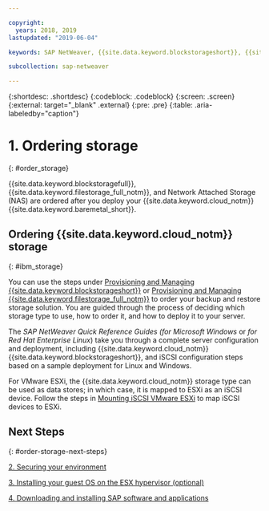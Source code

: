```yaml
---

copyright:
  years: 2018, 2019
lastupdated: "2019-06-04"

keywords: SAP NetWeaver, {{site.data.keyword.blockstorageshort}}, {{site.data.keyword.filestorage_full_notm}}, {{site.data.keyword.cloud_notm}}, {{site.data.keyword.baremetal_short}}

subcollection: sap-netweaver

---
```


{:shortdesc: .shortdesc}
{:codeblock: .codeblock}
{:screen: .screen}
{:external: target="_blank" .external}
{:pre: .pre}
{:table: .aria-labeledby="caption"}

# 1. Ordering storage
{: #order_storage}

{{site.data.keyword.blockstoragefull}}, {{site.data.keyword.filestorage_full_notm}}, and Network Attached Storage (NAS) are ordered after you deploy your {{site.data.keyword.cloud_notm}} {{site.data.keyword.baremetal_short}}.

## Ordering {{site.data.keyword.cloud_notm}} storage
{: #ibm_storage}

You can use the steps under [Provisioning and Managing {{site.data.keyword.blockstorageshort}}](/docs/infrastructure/BlockStorage?topic=BlockStorage-getting-started#getting-started) or [Provisioning and Managing {{site.data.keyword.filestorage_full_notm}}](/docs/infrastructure/FileStorage?topic=FileStorage-orderingConsole#orderingConsole) to order your backup and restore storage solution. You are guided through the process of deciding which storage type to use, how to order it, and how to deploy it to your server.

The *SAP NetWeaver Quick Reference Guides (for Microsoft Windows* or *for Red Hat Enterprise Linux*) take you through a complete server configuration and deployment, including {{site.data.keyword.cloud_notm}} {{site.data.keyword.blockstorageshort}}, and iSCSI configuration steps based on a sample deployment for Linux and Windows.

For VMware ESXi, the {{site.data.keyword.cloud_notm}} storage type can be used as data stores; in which case, it is mapped to ESXi as an iSCSI device. Follow the steps in [Mounting iSCSI VMware ESXi](/docs/infrastructure/vmware?topic=VMware-mount-iscsi-esxi#mount-iscsi-esxi) to map iSCSI devices to ESXi.

## Next Steps
{: #order-storage-next-steps}

  [2. Securing your environment](/docs/infrastructure/sap-netweaver?topic=sap-netweaver-secure_environment#secure_environment)

  [3. Installing your guest OS on the ESX hypervisor (optional)](/docs/infrastructure/sap-netweaver?topic=sap-netweaver-install_guest_os#install_guest_os)

  [4. Downloading and installing SAP software and applications](/docs/infrastructure/sap-netweaver?topic=sap-netweaver-install_sap#install_sap)

